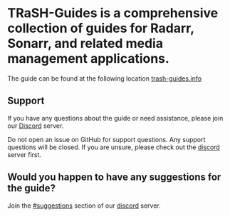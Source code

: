 # TRaSH-Guides is a comprehensive collection of guides for Radarr, Sonarr, and related media management applications.

The guide can be found at the following location [trash-guides.info](https://trash-guides.info/)

## Support

If you have any questions about the guide or need assistance, please join our [Discord](https://trash-guides.info/discord) server.

Do not open an issue on GitHub for support questions. Any support questions will be closed. If you are unsure, please check out the [discord](https://trash-guides.info/discord) server first.

## Would you happen to have any suggestions for the guide?

Join the [#suggestions](https://discord.com/channels/492590071455940612/1021029470389403818) section of our [discord](https://trash-guides.info/discord) server.
